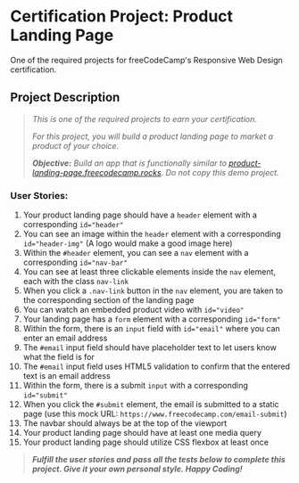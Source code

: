 # Certification Project: Product Landing Page
One of the required projects for freeCodeCamp's Responsive Web Design certification.


## Project Description

> _This is one of the required projects to earn your certification._
> 
> _For this project, you will build a product landing page to market a product of your choice._
> 
> _**Objective:** Build an app that is functionally similar to [product-landing-page.freecodecamp.rocks](https://product-landing-page.freecodecamp.rocks). Do not copy this demo project._

### User Stories:

1. Your product landing page should have a `header` element with a corresponding `id="header"`
2. You can see an image within the `header` element with a corresponding `id="header-img"` (A logo would make a good image here)
3. Within the `#header` element, you can see a `nav` element with a corresponding `id="nav-bar"`
4. You can see at least three clickable elements inside the `nav` element, each with the class `nav-link`
5. When you click a `.nav-link` button in the `nav` element, you are taken to the corresponding section of the landing page
6. You can watch an embedded product video with `id="video"`
7. Your landing page has a `form` element with a corresponding `id="form"`
8. Within the form, there is an `input` field with `id="email"` where you can enter an email address
9. The `#email` input field should have placeholder text to let users know what the field is for
10. The `#email` input field uses HTML5 validation to confirm that the entered text is an email address
11. Within the form, there is a submit `input` with a corresponding `id="submit"`
12. When you click the `#submit` element, the email is submitted to a static page (use this mock URL: `https://www.freecodecamp.com/email-submit`)
13. The navbar should always be at the top of the viewport
14. Your product landing page should have at least one media query
15. Your product landing page should utilize CSS flexbox at least once

> _**Fulfill the user stories and pass all the tests below to complete this project. Give it your own personal style. Happy Coding!**_
